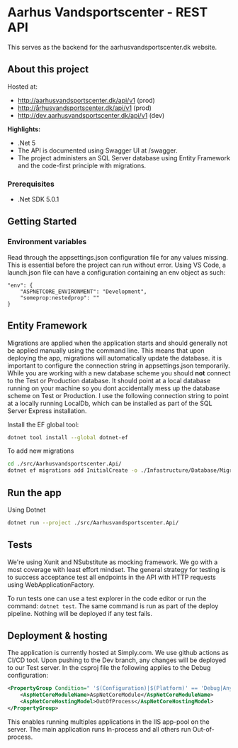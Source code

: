 # Aarhus Vandsportscenter - REST API

This serves as the backend for the aarhusvandsportscenter.dk website.

## About this project

Hosted at:

- http://aarhusvandsportscenter.dk/api/v1 (prod)
- http://århusvandsportscenter.dk/api/v1 (prod)
- http://dev.aarhusvandsportscenter.dk/api/v1 (dev)

**Highlights:**

- .Net 5
- The API is documented using Swagger UI at /swagger.
- The project administers an SQL Server database using Entity Framework and the code-first principle with migrations.

### Prerequisites

- .Net SDK 5.0.1

## Getting Started

### Environment variables

Read through the appsettings.json configuration file for any values missing.
This is essential before the project can run without error.
Using VS Code, a launch.json file can have a configuration containing an env object as such: 

```
"env": {
    "ASPNETCORE_ENVIRONMENT": "Development",
    "someprop:nestedprop": ""
}
```

## Entity Framework

Migrations are applied when the application starts and should generally not be applied manually using the command line.
This means that upon deploying the app, migrations will automatically update the database.
it is important to configure the connection string in appsettings.json temporarily.
While you are working with a new database scheme you should **not** connect to the Test or Production database.
It should point at a local database running on your machine so you dont accidentally mess up the database scheme on Test or Production.
I use the following connection string to point at a locally running LocalDb, which can be installed as part of the SQL Server Express installation.

Install the EF global tool:
```sh
dotnet tool install --global dotnet-ef
```

To add new migrations
```sh
cd ./src/Aarhusvandsportscenter.Api/
dotnet ef migrations add InitialCreate -o ./Infastructure/Database/Migrations/
```

## Run the app

Using Dotnet

```sh
dotnet run --project ./src/Aarhusvandsportscenter.Api/
```

## Tests

We're using Xunit and NSubstitute as mocking framework.
We go with a most coverage with least effort mindset.
The general strategy for testing is to success acceptance test all endpoints in the API with HTTP requests using WebApplicationFactory.

To run tests one can use a test explorer in the code editor or run the command: `dotnet test`.
The same command is run as part of the deploy pipeline. Nothing will be deployed if any test fails.

## Deployment & hosting

The application is currently hosted at Simply.com.
We use github actions as CI/CD tool. Upon pushing to the Dev branch, any changes will be deployed to our Test server.
In the csproj file the following applies to the Debug configuration:

```xml
<PropertyGroup Condition=" '$(Configuration)|$(Platform)' == 'Debug|AnyCPU' ">
    <AspNetCoreModuleName>AspNetCoreModule</AspNetCoreModuleName>
    <AspNetCoreHostingModel>OutOfProcess</AspNetCoreHostingModel>
</PropertyGroup>
```

This enables running multiples applications in the IIS app-pool on the server.
The main application runs In-process and all others run Out-of-process.
